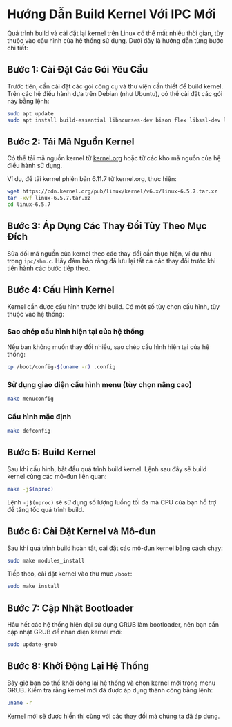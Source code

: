 # Hướng Dẫn Build Kernel Với IPC Mới

Quá trình build và cài đặt lại kernel trên Linux có thể mất nhiều thời gian, tùy thuộc vào cấu hình của hệ thống sử dụng. Dưới đây là hướng dẫn từng bước chi tiết:

## Bước 1: Cài Đặt Các Gói Yêu Cầu

Trước tiên, cần cài đặt các gói công cụ và thư viện cần thiết để build kernel. Trên các hệ điều hành dựa trên Debian (như Ubuntu), có thể cài đặt các gói này bằng lệnh:

```bash
sudo apt update
sudo apt install build-essential libncurses-dev bison flex libssl-dev libelf-dev
```

## Bước 2: Tải Mã Nguồn Kernel

Có thể tải mã nguồn kernel từ [kernel.org](https://kernel.org) hoặc từ các kho mã nguồn của hệ điều hành sử dụng.

Ví dụ, để tải kernel phiên bản 6.11.7 từ kernel.org, thực hiện:

```bash
wget https://cdn.kernel.org/pub/linux/kernel/v6.x/linux-6.5.7.tar.xz
tar -xvf linux-6.5.7.tar.xz
cd linux-6.5.7
```

## Bước 3: Áp Dụng Các Thay Đổi Tùy Theo Mục Đích

Sửa đổi mã nguồn của kernel theo các thay đổi cần thực hiện, ví dụ như trong `ipc/shm.c`. Hãy đảm bảo rằng đã lưu lại tất cả các thay đổi trước khi tiến hành các bước tiếp theo.

## Bước 4: Cấu Hình Kernel

Kernel cần được cấu hình trước khi build. Có một số tùy chọn cấu hình, tùy thuộc vào hệ thống:

### Sao chép cấu hình hiện tại của hệ thống
Nếu bạn không muốn thay đổi nhiều, sao chép cấu hình hiện tại của hệ thống:

```bash
cp /boot/config-$(uname -r) .config
```

### Sử dụng giao diện cấu hình menu (tùy chọn nâng cao)

```bash
make menuconfig
```

### Cấu hình mặc định

```bash
make defconfig
```

## Bước 5: Build Kernel

Sau khi cấu hình, bắt đầu quá trình build kernel. Lệnh sau đây sẽ build kernel cùng các mô-đun liên quan:

```bash
make -j$(nproc)
```

Lệnh `-j$(nproc)` sẽ sử dụng số lượng luồng tối đa mà CPU của bạn hỗ trợ để tăng tốc quá trình build.

## Bước 6: Cài Đặt Kernel và Mô-đun

Sau khi quá trình build hoàn tất, cài đặt các mô-đun kernel bằng cách chạy:

```bash
sudo make modules_install
```

Tiếp theo, cài đặt kernel vào thư mục `/boot`:

```bash
sudo make install
```

## Bước 7: Cập Nhật Bootloader

Hầu hết các hệ thống hiện đại sử dụng GRUB làm bootloader, nên bạn cần cập nhật GRUB để nhận diện kernel mới:

```bash
sudo update-grub
```

## Bước 8: Khởi Động Lại Hệ Thống

Bây giờ bạn có thể khởi động lại hệ thống và chọn kernel mới trong menu GRUB. Kiểm tra rằng kernel mới đã được áp dụng thành công bằng lệnh:

```bash
uname -r
```

Kernel mới sẽ được hiển thị cùng với các thay đổi mà chúng ta đã áp dụng.
